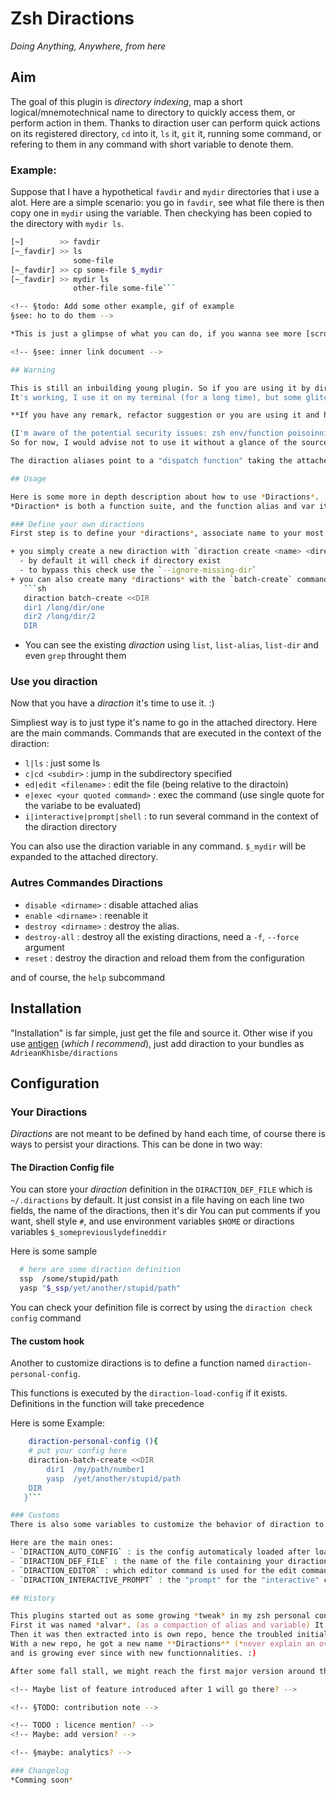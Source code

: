 Zsh Diractions
==============

*Doing Anything, Anywhere, from here*

<!-- TODO: make a gh-page (and absorb most of the content?) Ou soyons fou, read the doc -->

## Aim
The goal of this plugin is *directory indexing*, map a short logical/mnemotechnical name to directory to quickly access them, or perform action in them.
Thanks to diraction user can perform quick actions on its registered directory, `cd` into it, `ls` it, `git` it, running some command, or refering to them in any command with short variable to denote them.

### Example:
Suppose that I have a hypothetical `favdir` and `mydir` directories that i use a alot.
Here are a simple scenario: you go in `favdir`, see what file there is then copy one in `mydir` using the variable.
Then checkying has been copied to the directory with `mydir ls`.

```sh
[~]        >> favdir
[~_favdir] >> ls
              some-file
[~_favdir] >> cp some-file $_mydir
[~_favdir] >> mydir ls
              other-file some-file```

<!-- §todo: Add some other example, gif of example
§see: ho to do them -->

*This is just a glimpse of what you can do, if you wanna see more [scroll down a bit](#Usage)*

<!-- §see: inner link document -->

## Warning

This is still an inbuilding young plugin. So if you are using it by directly cloning the repo rathen than antigen, prefer the master branch.
It's working, I use it on my terminal (for a long time), but some glitch are possible, mainly with latest feature introduced. I'm using it with *Zsh* 5.0.2, and unaware of minimal zsh version required. (probably 4.3 at least)

**If you have any remark, refactor suggestion or you are using it and had some unexpected behavior or bug (*soooory*), just post an issue ;)**

(I'm aware of the potential security issues: zsh env/function poisoinning, and evaluated code/injections,... but it's aimed to be used only in interactive mode on your shell so as insecure as a shell bash config.
So for now, I would advise not to use it without a glance of the source)

The diraction aliases point to a "dispatch function" taking the attached directory as first argument. (then subcommand, and its eventual arguments)

## Usage

Here is some more in depth description about how to use *Diractions*.
*Diraction* is both a function suite, and the function alias and var it will create for you.

### Define your own diractions
First step is to define your *diractions*, associate name to your most used directory.

+ you simply create a new diraction with `diraction create <name> <directory>`
  - by default it will check if directory exist
  - to bypass this check use the `--ignore-missing-dir`
+ you can also create many *diractions* with the `batch-create` command. it readss STDIN (so pipe a file to it, or use here docs) which can be usefull in configs.
   ```sh
   diraction batch-create <<DIR
   dir1 /long/dir/one
   dir2 /long/dir/2
   DIR
   ```
+ You can see the existing *diraction* using `list`, `list-alias`, `list-dir` and even `grep` throught them

### Use you diraction

Now that you have a *diraction* it's time to use it. :)

Simpliest way is to just type it's name to go in the attached directory.
Here are the main commands. Commands that are executed in the context of the diraction:
- `l|ls` : just some ls
- `c|cd <subdir>` : jump in the subdirectory specified
- `ed|edit <filename>` : edit the file (being relative to the diractoin)
- `e|exec <your quoted command>` : exec the command (use single quote for the variabe to be evaluated)
- `i|interactive|prompt|shell` : to run several command in the context of the diraction directory

<!-- §todo: Celle des passes plats. -->

You can also use the diraction variable in any command. `$_mydir` will be expanded to the attached directory.

### Autres Commandes Diractions

- `disable <dirname>` : disable attached alias
- `enable <dirname>` : reenable it
- `destroy <dirname>` : destroy the alias.
- `destroy-all` : destroy all the existing diractions, need a `-f`, `--force` argument
- `reset` : destroy the diraction and reload them from the configuration

and of course, the `help` subcommand

## Installation
"Installation" is far simple, just get the file and source it.
Other wise if you use [antigen](https://github.com/zsh-users/antigen) (*which I recommend*), just add diraction to your bundles as `AdrieanKhisbe/diractions`

## Configuration

### Your Diractions
*Diractions* are not meant to be defined by hand each time, of course there is ways to persist your diractions.
This can be done in two way:

#### The Diraction Config file

You can store your *diraction* definition in the `DIRACTION_DEF_FILE` which is `~/.diractions` by default.
It just consist in a file having on each line two fields, the name of the diractions, then it's dir
You can put comments if you want, shell style `#`, and use environment variables `$HOME` or diractions variables `$_somepreviouslydefineddir`

Here is some sample
```sh
  # here are some diraction definition
  ssp  /some/stupid/path
  yasp "$_ssp/yet/another/stupid/path"
```

<!-- ##### Checkying the config -->
You can check your definition file is correct by using the `diraction check config` command

#### The custom hook

Another to customize diractions is to define a function named `diraction-personal-config`.

This functions is executed by the `diraction-load-config` if it exists.
Definitions in the function will take precedence

Here is some Example:

```zsh
    diraction-personal-config (){
    # put your config here
 	diraction-batch-create <<DIR
	    dir1  /my/path/number1
		yasp  /yet/another/stupid/path
    DIR
   }```

### Customs
There is also some variables to customize the behavior of diraction to fit your needs.

Here are the main ones:
- `DIRACTION_AUTO_CONFIG` : is the config automaticaly loaded after loading of plugin, true by default
- `DIRACTION_DEF_FILE` : the name of the file containing your diraction definition
- `DIRACTION_EDITOR` : which editor command is used for the edit command
- `DIRACTION_INTERACTIVE_PROMPT` : the "prompt" for the "interactive" command

## History

This plugins started out as some growing *tweak* in my zsh personal config.
First it was named *alvar*. (as a compaction of alias and variable) It just created an alias to jump in some dir, and a variable to refer to the directory. Later it was extended to perform some action in these directories.
Then it was then extracted into is own repo, hence the troubled initial history.
With a new repo, he got a new name **Diractions** (*never explain an overobvious pun*),
and is growing ever since with new functionnalities. :)

After some fall stall, we might reach the first major version around the new year.

<!-- Maybe list of feature introduced after 1 will go there? -->

<!-- §TODO: contribution note -->

<!-- TODO : licence mention? -->
<!-- Maybe: add version? -->

<!-- §maybe: analytics? -->

### Changelog
*Comming soon*
